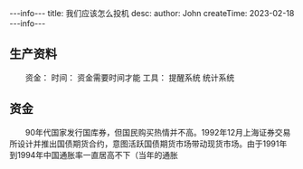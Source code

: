 ---info---
title: 我们应该怎么投机
desc: 
author: John
createTime: 2023-02-18
---info---

## 生产资料
　　资金：
	时间：
		资金需要时间才能
	工具：
		提醒系统
		统计系统	

## 资金
　　90年代国家发行国库券，但国民购买热情并不高。1992年12月上海证券交易所设计并推出国债期货合约，意图活跃国债期货市场带动现货市场。由于1991年到1994年中国通胀率一直居高不下（当年的通胀
	
